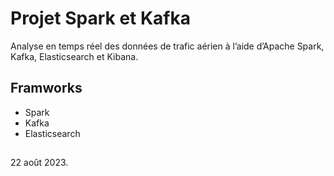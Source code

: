 
# Projet Spark et Kafka

Analyse en temps réel des données de trafic aérien à l’aide d’Apache Spark, Kafka, Elasticsearch et Kibana.

## Framworks
* Spark
* Kafka
* Elasticsearch

##
22 août 2023.
